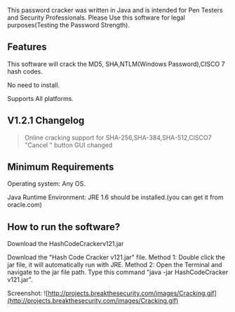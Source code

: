 This password cracker was written in Java and is intended for Pen Testers and Security Professionals. Please Use this software for legal purposes(Testing the Password Strength).

## Features ##

This software will crack the MD5, SHA,NTLM(Windows Password),CISCO 7 hash codes.

No need to install.

Supports All platforms.


## V1.2.1 Changelog ##
> Online cracking support for SHA-256,SHA-384,SHA-512,CISCO7
"Cancel " button
> GUI changed



## Minimum Requirements ##

Operating system: Any OS.

Java Runtime Environment: JRE 1.6 should be installed.(you can get it from oracle.com)


## How to run the software? ##

Download the HashCodeCrackerv121.jar

Download the "Hash Code Cracker v121.jar" file.
Method 1:
Double click the jar file, it will automatically run with JRE.
Method 2:
Open the Terminal and navigate to the jar file path.
Type this command "java -jar HashCodeCracker v121.jar".

Screenshot:
![http://projects.breakthesecurity.com/images/Cracking.gif](http://projects.breakthesecurity.com/images/Cracking.gif)